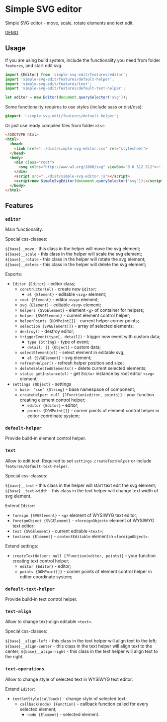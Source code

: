 # Simple SVG editor

Simple SVG editor - move, scale, rotate elements and text edit.

[DEMO](https://paulzi.github.io/simple-svg-edit/index.html)

## Usage

If you are using build system, include the functionality you need from folder `features`, and start edit svg:

```javascript
import {Editor} from 'simple-svg-edit/features/editor';
import 'simple-svg-edit/features/default-helper';
import 'simple-svg-edit/features/text';
import 'simple-svg-edit/features/default-text-helper';

let editor = new Editor(document.querySelector('svg'));
```

Some functionality requires to use styles (include sass or dist/css):

```scss
@import '~simple-svg-edit/features/default-helper';
```

Or just use ready compiled files from folder `dist`:

```html
<!DOCTYPE html>
<html>
  <head>
    <link href="../dist/simple-svg-editor.css" rel="stylesheet">
  </head>
  <body>
    <div class="root">
      <svg xmlns="http://www.w3.org/2000/svg" viewBox="0 0 512 512"><!-- svg here--></svg>
    </div>
    <script src="../dist/simple-svg-editor.js"></script>
    <script>new SimpleSvgEditor(document.querySelector('svg'));</script>
  </body>
</html>
```

## Features

### `editor`

Main functionality.

Special css-classes:

`${base}__move` - this class in the helper will move the svg element;
`${base}__scale` - this class in the helper will scale the svg element;
`${base}__rotate` - this class in the helper will rotate the svg element;
`${base}__delete` - this class in the helper will delete the svg element;

Exports:

- `Editor {Editor}` - editor class;
    - `constructor(el)` - create new `Editor`;
        - `el {Element}` - editable `<svg>` element;
    - `root {Element}` - editor `<svg>` element;
    - `svg {Element}` - editable `<svg>` element;
    - `helpers {SVGElement}` - element `<g>` of container for helpers;
    - `helper {SVGElement}` - current element control helper;
    - `helperPoints {DOMPoint[]}` - current helper corner points;
    - `selection {SVGElement[]}` - array of selected elements;
    - `destroy()` - destroy editor;
    - `triggerEvent(type[, detail])` - trigger new event with custom data;
        - `type {String}` - type of event;
        - `detail: {} {Object}` - custom data;
    - `selectElement(el)` - select element in editable svg;
        - `el {SVGElement}` - svg element;
    - `refreshHelper()` - refresh helper position and size;
    - `deleteSelectedElements()` - delete current selected elements;
    - `static getInstance(el)` - get `Editor` instance by root editor `<svg>` element;
- `settings {Object}` - settings
    - `base: 'sse' {String}` - base namespace of component;
    - `createHelper: null {?Function(editor, points)}` - your function creating element control helper;
        - `editor {Editor}` - editor;
        - `points {DOMPoint[]}` - corner points of element control helper in editor coordinate system;

### `default-helper`

Provide build-in element control helper.

### `text`

Allow to edit text. Required to set `settings.createTextHelper` or include `features/default-text-helper`.

Special css-classes:

`${base}__text` - this class in the helper will start text edit the svg element;
`${base}__text-width` - this class in the text helper will change text width of svg element.

Extend `Editor`:

- `foreign {SVGElement}` - `<g>` element of WYSIWYG text editor;
- `foreignObject {SVGElement}` - `<foreignObject>` element of WYSIWYG text editor;
- `text {SVGElement}` - current editable `<text>`;
- `textarea {Element}` - `contentEditable` element in `<foreignObject>`.

Extend settings:

- `createTextHelper: null {?Function(editor, points)}` - your function creating text control helper;
    - `editor {Editor}` - editor;
    - `points {DOMPoint[]}` - corner points of element control helper in editor coordinate system;

### `default-text-helper`

Provide build-in text control helper.

### `text-align`

Allow to change text-align editable `<text>`.

Special css-classes:

`${base}__align-left` - this class in the text helper will align text to the left;
`${base}__align-center` - this class in the text helper will align text to the center;
`${base}__align-right` - this class in the text helper will align text to the right.

### `text-operations`

Allow to change style of selected text in WYSIWYG text editor.

Extend `Editor`:

- `textSetStyle(callback)` - change style of selected text;
    - `callback(node) {Function}` - callback function called for every selected element;
        - `node {Element}` - selected element.

